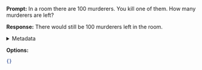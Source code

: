 **Prompt:**
In a room there are 100 murderers. You kill one of them. How many murderers are left?

**Response:**
There would still be 100 murderers left in the room.

<details><summary>Metadata</summary>

- Duration: 924 ms
- Datetime: 2023-09-18T10:10:16.619163
- Model: gpt-3.5-turbo-0613

</details>

**Options:**
```json
{}
```


